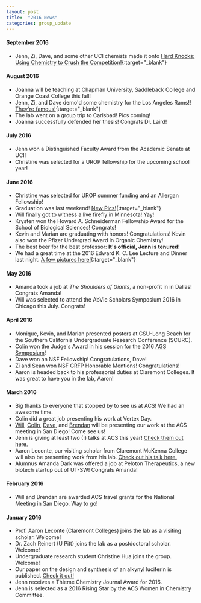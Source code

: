 ```yaml
---
layout: post
title:  "2016 News"
categories: group_update
---
```


#### September 2016
- Jenn, Zi, Dave, and some other UCI chemists made it onto [Hard Knocks: Using Chemistry to Crush the Competition!](https://www.youtube.com/watch?v=z1sz0gsO9as&feature=youtu.be){:target="_blank"}

#### August 2016
- Joanna will be teaching at Chapman University, Saddleback College and Orange Coast College this fall!
- Jenn, Zi, and Dave demo'd some chemistry for the Los Angeles Rams!! [They're famous!](http://www.latimes.com/socal/daily-pilot/news/tn-dpt-me-0825-football-chemistry-20160824-story.html){:target="_blank"}
- The lab went on a group trip to Carlsbad! Pics coming!
- Joanna successfully defended her thesis! Congrats Dr. Laird!

#### July 2016
- Jenn won a Distinguished Faculty Award from the Academic Senate at UCI!
- Christine was selected for a UROP fellowship for the upcoming school year!

#### June 2016
- Christine was selected for UROP summer funding and an Allergan Fellowship!
- Graduation was last weekend! [New Pics!](https://www.flickr.com/photos/140674789@N08/){:target="_blank"}
- Will finally got to witness a live firefly in Minnesota! Yay!
- Krysten won the Howard A. Schneiderman Fellowship Award for the School of Biological Sciences! Congrats!
- Kevin and Marian are graduating with honors! Congratulations! Kevin also won the Pfizer Undergrad Award in Organic Chemistry!
- The best beer for the best professor: **It's official, Jenn is tenured!**
- We had a great time at the 2016 Edward K. C. Lee Lecture and Dinner last night. [A few pictures here!](https://www.flickr.com/photos/140674789@N08/albums/72157665085165442){:target="_blank"}

#### May 2016

-   Amanda took a job at *The Shoulders of Giants*, a non-profit in in
    Dallas! Congrats Amanda!
-   Will was selected to attend the AbVie Scholars Symposium 2016 in
    Chicago this July. Congrats!


#### April 2016

-   Monique, Kevin, and Marian presented posters at CSU-Long Beach for
    the Southern California Undergraduate Research Conference (SCURC).
-   Colin won the Judge's Award in his session for the 2016 [AGS
    Symposium](http://symposium.ags.uci.edu/)!
-   Dave won an NSF Fellowship! Congratulations, Dave!
-   Zi and Sean won NSF GRFP Honorable Mentions! Congratulations!
-   Aaron is headed back to his professorial duties at
    Claremont Colleges. It was great to have you in the lab, Aaron!

#### March 2016 

-   Big thanks to everyone that stopped by to see us at ACS! We had an
    awesome time.
-   Colin did a great job presenting his work at Vertex Day.
-   [Will](https://ep70.eventpilotadmin.com/web/page.php?page=Session&project=ACS16spring&id=2402770),
    [Colin](https://ep70.eventpilotadmin.com/web/page.php?page=Session&project=ACS16spring&id=2404643),
    [Dave](https://ep70.eventpilotadmin.com/web/page.php?page=Session&project=ACS16spring&id=2408328),
    and
    [Brendan](https://ep70.eventpilotadmin.com/web/page.php?page=Session&project=ACS16spring&id=2412753s)
    will be presenting our work at the ACS meeting in San Diego! Come
    see us!
-   Jenn is giving at least two (!) talks at ACS this year! [Check them
    out here.](https://ep70.eventpilotadmin.com/web/page.php?page=Speaker&project=ACS16spring&id=3063938)
-   Aaron Leconte, our visiting scholar from Claremont McKenna College
    will also be presenting work from his lab. [Check out his
    talk here.](https://ep70.eventpilotadmin.com/web/page.php?page=Speaker&project=ACS16spring&id=3091275)
-   Alumnus Amanda Dark was offered a job at Peloton Therapeutics, a new
    biotech startup out of UT-SW! Congrats Amanda!


#### February 2016

-   Will and Brendan are awarded ACS travel grants for the National
    Meeting in San Diego. Way to go!

#### January 2016

-   Prof. Aaron Leconte (Claremont Colleges) joins the lab as a
    visiting scholar. Welcome!
-   Dr. Zach Reinert (U Pitt) joins the lab as a postdoctoral scholar.
    Welcome!
-   Undergraduate research student Christine Hua joins the group.
    Welcome!
-   Our paper on the design and synthesis of an alkynyl luciferin
    is published. [Check it
    out!](http://onlinelibrary.wiley.com/doi/10.1002/chem.201503944/full)
-   Jenn receives a Thieme Chemistry Journal Award for 2016.
-   Jenn is selected as a 2016 Rising Star by the ACS Women in
    Chemistry Committee.